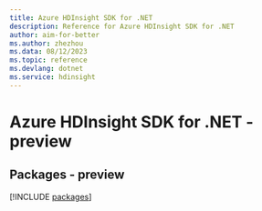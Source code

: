 ```yaml
---
title: Azure HDInsight SDK for .NET
description: Reference for Azure HDInsight SDK for .NET
author: aim-for-better
ms.author: zhezhou
ms.data: 08/12/2023
ms.topic: reference
ms.devlang: dotnet
ms.service: hdinsight
---
```

# Azure HDInsight SDK for .NET - preview
## Packages - preview
[!INCLUDE [packages](hdinsight-index.md)]